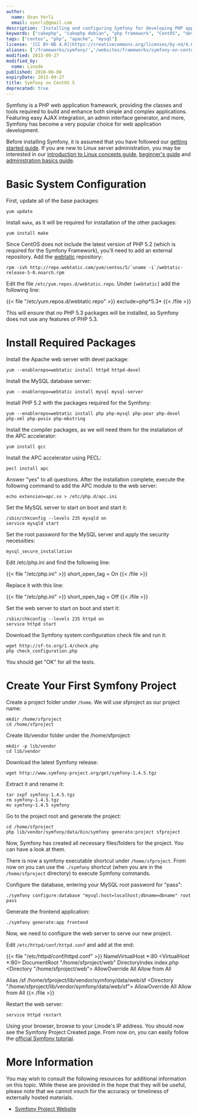 ```yaml
---
author:
  name: Ozan Yerli
  email: oyerli@gmail.com
description: 'Installing and configuring Symfony for developing PHP applications on your CentOS 5 Linode.'
keywords: ["cakephp", "cakephp debian", "php framework", "CentOS", "develop php"]
tags: ["centos", "php", "apache", "mysql"]
license: '[CC BY-ND 4.0](https://creativecommons.org/licenses/by-nd/4.0)'
aliases: ['/frameworks/symfony/','/websites/frameworks/symfony-on-centos-5/']
modified: 2013-09-27
modified_by:
  name: Linode
published: 2010-06-08
expiryDate: 2015-09-27
title: Symfony on CentOS 5
deprecated: true
---
```


Symfony is a PHP web application framework, providing the classes and tools required to build and enhance both simple and complex applications. Featuring easy AJAX integration, an admin interface generator, and more, Symfony has become a very popular choice for web application development.

Before installing Symfony, it is assumed that you have followed our [getting started guide](/docs/getting-started/). If you are new to Linux server administration, you may be interested in our [introduction to Linux concepts guide](/docs/tools-reference/introduction-to-linux-concepts/), [beginner's guide](/docs/beginners-guide/) and [administration basics guide](/docs/using-linux/administration-basics).

# Basic System Configuration

First, update all of the base packages:

    yum update

Install `make`, as it will be required for installation of the other packages:

    yum install make

Since CentOS does not include the latest version of PHP 5.2 (which is required for the Symfony Framework), you'll need to add an external repository. Add the [webtatic](http://www.webtatic.com/) repository:

    rpm -ivh http://repo.webtatic.com/yum/centos/5/`uname -i`/webtatic-release-5-0.noarch.rpm

Edit the file `/etc/yum.repos.d/webtatic.repo`. Under `[webtatic]` add the following line:

{{< file "/etc/yum.repos.d/webtatic.repo" >}}
exclude=php\*5.3\*
{{< /file >}}

This will ensure that no PHP 5.3 packages will be installed, as Symfony does not use any features of PHP 5.3.

# Install Required Packages

Install the Apache web server with devel package:

    yum --enablerepo=webtatic install httpd httpd-devel

Install the MySQL database server:

    yum --enablerepo=webtatic install mysql mysql-server

Install PHP 5.2 with the packages required for the Symfony:

    yum --enablerepo=webtatic install php php-mysql php-pear php-devel php-xml php-posix php-mbstring

Install the compiler packages, as we will need them for the installation of the APC accelerator:

    yum install gcc

Install the APC accelerator using PECL:

    pecl install apc

Answer "yes" to all questions. After the installation complete, execute the following command to add the APC module to the web server:

    echo extension=apc.so > /etc/php.d/apc.ini

Set the MySQL server to start on boot and start it:

    /sbin/chkconfig --levels 235 mysqld on
    service mysqld start

Set the root password for the MySQL server and apply the security necessities:

    mysql_secure_installation

Edit /etc/php.ini and find the following line:

{{< file "/etc/php.ini" >}}
short_open_tag = On
{{< /file >}}

Replace it with this line:

{{< file "/etc/php.ini" >}}
short_open_tag = Off
{{< /file >}}

Set the web server to start on boot and start it:

    /sbin/chkconfig --levels 235 httpd on
    service httpd start

Download the Symfony system configuration check file and run it:

    wget http://sf-to.org/1.4/check.php
    php check_configuration.php

You should get "OK" for all the tests.

# Create Your First Symfony Project

Create a project folder under `/home`. We will use sfproject as our project name:

    mkdir /home/sfproject
    cd /home/sfproject

Create lib/vendor folder under the /home/sfproject:

    mkdir -p lib/vendor
    cd lib/vendor

Download the latest Symfony release:

    wget http://www.symfony-project.org/get/symfony-1.4.5.tgz

Extract it and rename it:

    tar zxpf symfony-1.4.5.tgz
    rm symfony-1.4.5.tgz
    mv symfony-1.4.5 symfony

Go to the project root and generate the project:

    cd /home/sfproject
    php lib/vendor/symfony/data/bin/symfony generate:project sfproject

Now, Symfony has created all necessary files/folders for the project. You can have a look at them.

There is now a symfony executable shortcut under `/home/sfproject`. From now on you can use the `./symfony` shortcut (when you are in the `/home/sfproject` directory) to execute Symfony commands.

Configure the database, entering your MySQL root password for "pass":

    ./symfony configure:database "mysql:host=localhost;dbname=dbname" root pass

Generate the frontend application:

    ./symfony generate:app frontend

Now, we need to configure the web server to serve our new project.

Edit `/etc/httpd/conf/httpd.conf` and add at the end:

{{< file "/etc/httpd/conf/httpd.conf" >}}
NameVirtualHost *:80
<VirtualHost *:80>
  DocumentRoot "/home/sfproject/web"
  DirectoryIndex index.php
  <Directory "/home/sfproject/web">
    AllowOverride All
    Allow from All
  </Directory>

  Alias /sf /home/sfproject/lib/vendor/symfony/data/web/sf
  <Directory "/home/sfproject/lib/vendor/symfony/data/web/sf">
    AllowOverride All
    Allow from All
  </Directory>
</VirtualHost>
{{< /file >}}

Restart the web server:

    service httpd restart

Using your browser, browse to your Linode's IP address. You should now see the Symfony Project Created page. From now on, you can easily follow the [official Symfony tutorial](http://www.symfony-project.org/jobeet/1_4/Doctrine/en/).

# More Information

You may wish to consult the following resources for additional information on this topic. While these are provided in the hope that they will be useful, please note that we cannot vouch for the accuracy or timeliness of externally hosted materials.

- [Symfony Project Website](http://www.symfony-project.org/)



